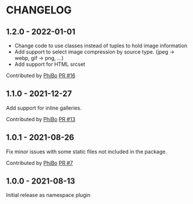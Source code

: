 CHANGELOG
=========

1.2.0 - 2022-01-01
------------------

- Change code to use classes instead of tuples to hold image information
- Add support to select image compression by source type. (jpeg -> webp, gif -> png, ...)
- Add support for HTML srcset

Contributed by [PhiBo](https://github.com/phibos) [PR #16](https://github.com/pelican-plugins/photos/pull/16/)


1.1.0 - 2021-12-27
------------------

Add support for inline galleries.

Contributed by [PhiBo](https://github.com/phibos) [PR #13](https://github.com/pelican-plugins/photos/pull/13/)


1.0.1 - 2021-08-26
------------------

Fix minor issues with some static files not included in the package.

Contributed by [PhiBo](https://github.com/phibos) [PR #7](https://github.com/pelican-plugins/photos/pull/7/)


1.0.0 - 2021-08-13
------------------

Initial release as namespace plugin
